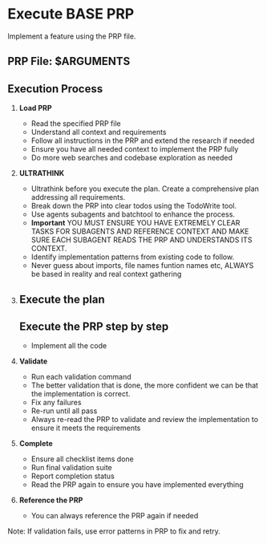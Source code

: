 # Execute BASE PRP

Implement a feature using the PRP file.

## PRP File: $ARGUMENTS

## Execution Process

1. **Load PRP**
   - Read the specified PRP file
   - Understand all context and requirements
   - Follow all instructions in the PRP and extend the research if needed
   - Ensure you have all needed context to implement the PRP fully
   - Do more web searches and codebase exploration as needed

2. **ULTRATHINK**
   - Ultrathink before you execute the plan. Create a comprehensive plan addressing all requirements.
   - Break down the PRP into clear todos using the TodoWrite tool.
   - Use agents subagents and batchtool to enhance the process.
   - **Important** YOU MUST ENSURE YOU HAVE EXTREMELY CLEAR TASKS FOR SUBAGENTS AND REFERENCE CONTEXT AND MAKE SURE EACH SUBAGENT READS THE PRP AND UNDERSTANDS ITS CONTEXT.
   - Identify implementation patterns from existing code to follow.
   - Never guess about imports, file names funtion names etc, ALWAYS be based in reality and real context gathering

3. ## **Execute the plan**

   ## Execute the PRP step by step
   - Implement all the code

4. **Validate**
   - Run each validation command
   - The better validation that is done, the more confident we can be that the implementation is correct.
   - Fix any failures
   - Re-run until all pass
   - Always re-read the PRP to validate and review the implementation to ensure it meets the requirements

5. **Complete**
   - Ensure all checklist items done
   - Run final validation suite
   - Report completion status
   - Read the PRP again to ensure you have implemented everything

6. **Reference the PRP**
   - You can always reference the PRP again if needed

Note: If validation fails, use error patterns in PRP to fix and retry.